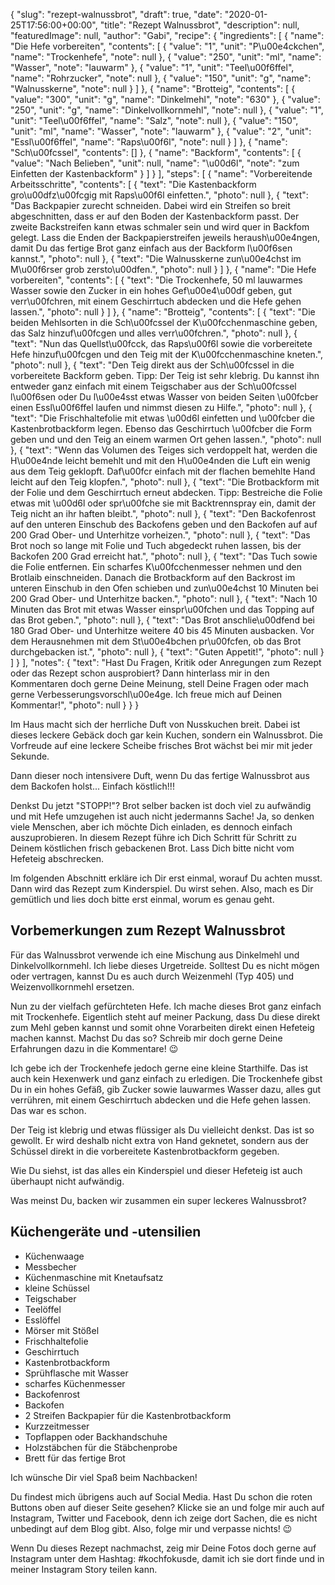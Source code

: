 {
    "slug": "rezept-walnussbrot",
    "draft": true,
    "date": "2020-01-25T17:56:00+00:00",
    "title": "Rezept Walnussbrot",
    "description": null,
    "featuredImage": null,
    "author": "Gabi",
    "recipe": {
        "ingredients": [
            {
                "name": "Die Hefe vorbereiten",
                "contents": [
                    {
                        "value": "1",
                        "unit": "P\u00e4ckchen",
                        "name": "Trockenhefe",
                        "note": null
                    },
                    {
                        "value": "250",
                        "unit": "ml",
                        "name": "Wasser",
                        "note": "lauwarm"
                    },
                    {
                        "value": "1",
                        "unit": "Teel\u00f6ffel",
                        "name": "Rohrzucker",
                        "note": null
                    },
                    {
                        "value": "150",
                        "unit": "g",
                        "name": "Walnusskerne",
                        "note": null
                    }
                ]
            },
            {
                "name": "Brotteig",
                "contents": [
                    {
                        "value": "300",
                        "unit": "g",
                        "name": "Dinkelmehl",
                        "note": "630"
                    },
                    {
                        "value": "250",
                        "unit": "g",
                        "name": "Dinkelvollkornmehl",
                        "note": null
                    },
                    {
                        "value": "1",
                        "unit": "Teel\u00f6ffel",
                        "name": "Salz",
                        "note": null
                    },
                    {
                        "value": "150",
                        "unit": "ml",
                        "name": "Wasser",
                        "note": "lauwarm"
                    },
                    {
                        "value": "2",
                        "unit": "Essl\u00f6ffel",
                        "name": "Raps\u00f6l",
                        "note": null
                    }
                ]
            },
            {
                "name": "Sch\u00fcssel",
                "contents": []
            },
            {
                "name": "Backform",
                "contents": [
                    {
                        "value": "Nach Belieben",
                        "unit": null,
                        "name": "\u00d6l",
                        "note": "zum Einfetten der Kastenbackform"
                    }
                ]
            }
        ],
        "steps": [
            {
                "name": "Vorbereitende Arbeitsschritte",
                "contents": [
                    {
                        "text": "Die Kastenbackform gro\u00dfz\u00fcgig mit Raps\u00f6l einfetten.",
                        "photo": null
                    },
                    {
                        "text": "Das Backpapier zurecht schneiden. Dabei wird ein Streifen so breit abgeschnitten, dass er auf den Boden der Kastenbackform passt. Der zweite Backstreifen kann etwas schmaler sein und wird quer in Backfom gelegt. Lass die Enden der Backpapierstreifen jeweils heraush\u00e4ngen, damit Du das  fertige Brot ganz einfach aus der Backform l\u00f6sen kannst.",
                        "photo": null
                    },
                    {
                        "text": "Die Walnusskerne zun\u00e4chst im M\u00f6rser grob zersto\u00dfen.",
                        "photo": null
                    }
                ]
            },
            {
                "name": "Die Hefe vorbereiten",
                "contents": [
                    {
                        "text": "Die Trockenhefe, 50 ml lauwarmes Wasser sowie den Zucker in ein hohes Gef\u00e4\u00df geben, gut verr\u00fchren, mit einem Geschirrtuch abdecken und die Hefe gehen lassen.",
                        "photo": null
                    }
                ]
            },
            {
                "name": "Brotteig",
                "contents": [
                    {
                        "text": "Die beiden Mehlsorten in die Sch\u00fcssel der K\u00fcchenmaschine geben, das Salz hinzuf\u00fcgen und alles verr\u00fchren.",
                        "photo": null
                    },
                    {
                        "text": "Nun das Quellst\u00fcck, das Raps\u00f6l sowie die vorbereitete Hefe hinzuf\u00fcgen und den Teig mit der K\u00fcchenmaschine kneten.",
                        "photo": null
                    },
                    {
                        "text": "Den Teig direkt aus der Sch\u00fcssel in die vorbereitete Backform geben. Tipp: Der Teig ist sehr klebrig. Du kannst ihn entweder ganz einfach mit einem Teigschaber aus der Sch\u00fcssel l\u00f6sen oder Du l\u00e4sst etwas Wasser von beiden Seiten \u00fcber einen Essl\u00f6ffel laufen und nimmst diesen zu Hilfe.",
                        "photo": null
                    },
                    {
                        "text": "Die Frischhaltefolie mit etwas \u00d6l einfetten und \u00fcber die Kastenbrotbackform legen. Ebenso das Geschirrtuch \u00fcber die Form geben und und den Teig an einem warmen Ort gehen lassen.",
                        "photo": null
                    },
                    {
                        "text": "Wenn das Volumen des Teiges sich verdoppelt hat, werden die H\u00e4nde leicht bemehlt und mit den H\u00e4nden die Luft ein wenig aus dem Teig geklopft. Daf\u00fcr einfach mit der flachen bemehlte Hand leicht auf den Teig klopfen.",
                        "photo": null
                    },
                    {
                        "text": "Die Brotbackform mit der Folie und dem Geschirrtuch erneut abdecken. Tipp: Bestreiche die Folie etwas mit \u00d6l oder spr\u00fche sie mit Backtrennspray ein, damit der Teig nicht an ihr haften bleibt.",
                        "photo": null
                    },
                    {
                        "text": "Den Backofenrost auf den unteren Einschub des Backofens geben und den Backofen auf auf 200 Grad Ober- und Unterhitze vorheizen.",
                        "photo": null
                    },
                    {
                        "text": "Das Brot noch so lange mit Folie und Tuch abgedeckt ruhen lassen, bis der Backofen 200 Grad erreicht hat.",
                        "photo": null
                    },
                    {
                        "text": "Das Tuch sowie die Folie entfernen. Ein scharfes K\u00fcchenmesser nehmen und den Brotlaib einschneiden. Danach die Brotbackform auf den Backrost im unteren Einschub in den Ofen schieben und zun\u00e4chst 10 Minuten bei 200 Grad Ober- und Unterhitze backen.",
                        "photo": null
                    },
                    {
                        "text": "Nach 10 Minuten das Brot mit etwas Wasser einspr\u00fchen und das Topping auf das Brot geben.",
                        "photo": null
                    },
                    {
                        "text": "Das Brot anschlie\u00dfend bei 180 Grad Ober- und Unterhitze weitere 40 bis 45 Minuten ausbacken. Vor dem Herausnehmen mit dem St\u00e4bchen pr\u00fcfen, ob das Brot durchgebacken ist.",
                        "photo": null
                    },
                    {
                        "text": "Guten Appetit!",
                        "photo": null
                    }
                ]
            }
        ],
        "notes": {
            "text": "Hast Du Fragen, Kritik oder Anregungen zum Rezept oder das Rezept schon ausprobiert? Dann hinterlass mir in den Kommentaren doch gerne Deine Meinung, stell Deine Fragen oder mach gerne Verbesserungsvorschl\u00e4ge. Ich freue mich auf Deinen Kommentar!",
            "photo": null
        }
    }
}

Im Haus macht sich der herrliche Duft von Nusskuchen breit. Dabei ist dieses  leckere Gebäck doch gar kein Kuchen, sondern ein Walnussbrot. Die Vorfreude auf eine leckere Scheibe frisches Brot wächst bei mir mit jeder Sekunde.

Dann dieser noch intensivere Duft, wenn Du das fertige Walnussbrot aus dem Backofen holst... Einfach köstlich!!!

Denkst Du jetzt "STOPP!"? Brot selber backen ist doch viel zu aufwändig und mit Hefe umzugehen ist auch nicht jedermanns Sache! Ja, so denken viele Menschen, aber ich möchte Dich einladen, es dennoch einfach auszuprobieren. In diesem Rezept führe ich Dich Schritt für Schritt zu Deinem köstlichen frisch gebackenen Brot. Lass Dich bitte nicht vom Hefeteig  abschrecken.

Im folgenden Abschnitt erkläre ich Dir erst einmal, worauf Du achten musst. Dann wird das Rezept zum Kinderspiel. Du wirst sehen. Also, mach es Dir gemütlich und lies doch bitte erst einmal, worum es genau geht.

## Vorbemerkungen zum Rezept Walnussbrot

Für das Walnussbrot verwende ich eine Mischung aus Dinkelmehl und Dinkelvollkornmehl. Ich liebe dieses Urgetreide. Solltest Du es nicht mögen oder vertragen, kannst Du es auch durch Weizenmehl (Typ 405) und Weizenvollkornmehl ersetzen.

Nun zu der vielfach gefürchteten Hefe. Ich mache dieses Brot ganz einfach mit Trockenhefe. Eigentlich steht auf meiner Packung, dass Du diese direkt zum Mehl geben kannst und somit ohne Vorarbeiten direkt einen Hefeteig machen kannst. Machst Du das so? Schreib mir doch gerne Deine Erfahrungen dazu in die Kommentare! 😉

Ich gebe ich der Trockenhefe jedoch gerne eine kleine Starthilfe. Das ist auch kein Hexenwerk und ganz einfach zu erledigen. Die Trockenhefe gibst Du in ein hohes Gefäß, gib  Zucker sowie lauwarmes Wasser dazu, alles gut verrühren, mit einem Geschirrtuch abdecken und die Hefe gehen lassen. Das war es schon.

Der Teig ist klebrig und etwas flüssiger als Du vielleicht denkst. Das ist so gewollt. Er wird deshalb nicht extra von Hand geknetet, sondern aus der Schüssel direkt in die vorbereitete Kastenbrotbackform gegeben.

Wie Du siehst, ist das alles ein Kinderspiel und dieser Hefeteig ist auch überhaupt nicht aufwändig. 

Was meinst Du, backen wir zusammen ein super leckeres Walnussbrot?

## Küchengeräte und -utensilien
- Küchenwaage
- Messbecher
- Küchenmaschine mit Knetaufsatz
- kleine Schüssel
- Teigschaber
- Teelöffel
- Esslöffel
- Mörser mit Stößel
- Frischhaltefolie
- Geschirrtuch
- Kastenbrotbackform
- Sprühflasche mit Wasser
- scharfes Küchenmesser
- Backofenrost
- Backofen
- 2 Streifen Backpapier für die Kastenbrotbackform
- Kurzzeitmesser
- Topflappen oder Backhandschuhe
- Holzstäbchen für die Stäbchenprobe
- Brett für das fertige Brot

Ich wünsche Dir viel Spaß beim Nachbacken!

Du findest mich übrigens auch auf Social Media. Hast Du schon die roten Buttons oben auf dieser Seite gesehen? Klicke sie an und folge mir auch auf Instagram, Twitter und Facebook, denn ich zeige dort Sachen, die es nicht unbedingt auf dem Blog gibt. Also, folge mir und verpasse nichts! 😉

Wenn Du dieses Rezept nachmachst, zeig mir Deine Fotos doch gerne auf Instagram unter dem Hashtag: #kochfokusde, damit ich sie dort finde und in meiner Instagram Story teilen kann.